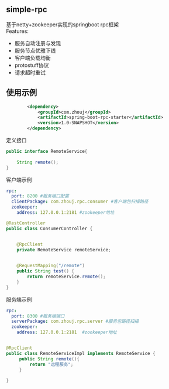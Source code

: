 ## simple-rpc

基于netty+zookeeper实现的springboot rpc框架<br>
Features:
* 服务自动注册与发现
* 服务节点优雅下线
* 客户端负载均衡
* protostuff协议
* 请求超时重试

## 使用示例

```xml
        <dependency>
            <groupId>com.zhouj</groupId>
            <artifactId>spring-boot-rpc-starter</artifactId>
            <version>1.0-SNAPSHOT</version>
        </dependency>

```
定义接口
````java
public interface RemoteService{
    
    String remote();
}
````

客户端示例
```yaml
rpc:
  port: 8200 #服务端口配置
  clientPackage: com.zhouj.rpc.consumer #客户端包扫描路径
  zookeeper:
    address: 127.0.0.1:2181 #zookeeper地址
```

```java
@RestController
public class ConsumerController {


    @RpcClient
    private RemoteService remoteService;
    

    @RequestMapping("/remote")
    public String test() {
        return remoteService.remote();
    }
}
```
服务端示例
```yaml
rpc:
  port: 8300 #服务端端口
  serverPackage: com.zhouj.rpc.server #服务包路径扫描
  zookeeper:
    address: 127.0.0.1:2181  #zookeeper地址
```
```java

@RpcClient
public class RemoteServiceImpl implements RemoteService {
     public String remote(){
         return "远程服务";
     }
    
}
```